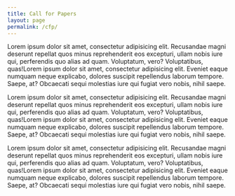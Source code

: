 ```yaml
---
title: Call for Papers
layout: page
permalink: /cfp/
---
```


Lorem ipsum dolor sit amet, consectetur adipisicing elit. Recusandae magni deserunt repellat quos minus reprehenderit eos excepturi, ullam nobis iure qui, perferendis quo alias ad quam. Voluptatum, vero? Voluptatibus, quas!Lorem ipsum dolor sit amet, consectetur adipisicing elit. Eveniet eaque numquam neque explicabo, dolores suscipit repellendus laborum tempore. Saepe, at? Obcaecati sequi molestias iure qui fugiat vero nobis, nihil saepe.

Lorem ipsum dolor sit amet, consectetur adipisicing elit. Recusandae magni deserunt repellat quos minus reprehenderit eos excepturi, ullam nobis iure qui, perferendis quo alias ad quam. Voluptatum, vero? Voluptatibus, quas!Lorem ipsum dolor sit amet, consectetur adipisicing elit. Eveniet eaque numquam neque explicabo, dolores suscipit repellendus laborum tempore. Saepe, at? Obcaecati sequi molestias iure qui fugiat vero nobis, nihil saepe.

Lorem ipsum dolor sit amet, consectetur adipisicing elit. Recusandae magni deserunt repellat quos minus reprehenderit eos excepturi, ullam nobis iure qui, perferendis quo alias ad quam. Voluptatum, vero? Voluptatibus, quas!Lorem ipsum dolor sit amet, consectetur adipisicing elit. Eveniet eaque numquam neque explicabo, dolores suscipit repellendus laborum tempore. Saepe, at? Obcaecati sequi molestias iure qui fugiat vero nobis, nihil saepe.